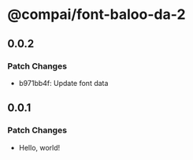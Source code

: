 # @compai/font-baloo-da-2

## 0.0.2

### Patch Changes

- b971bb4f: Update font data

## 0.0.1

### Patch Changes

- Hello, world!
